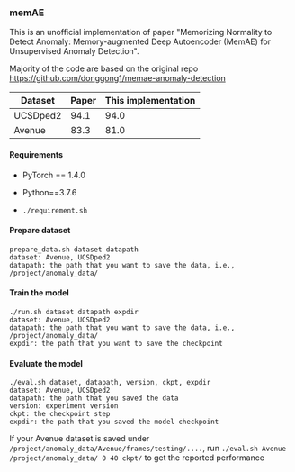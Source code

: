 ### memAE

This is an unofficial implementation of paper "Memorizing Normality to Detect Anomaly: Memory-augmented Deep Autoencoder (MemAE) for Unsupervised Anomaly Detection". 

Majority of the code are based on the original repo https://github.com/donggong1/memae-anomaly-detection

| Dataset  | Paper | This implementation |
| -------- | ----- | ------------------- |
| UCSDped2 | 94.1  | 94.0                |
| Avenue   | 83.3  | 81.0                |

#### Requirements

- PyTorch == 1.4.0

- Python==3.7.6

- `./requirement.sh`

#### Prepare dataset

```pyth
prepare_data.sh dataset datapath
dataset: Avenue, UCSDped2
datapath: the path that you want to save the data, i.e., /project/anomaly_data/
```

#### Train the model

```pyth
./run.sh dataset datapath expdir
dataset: Avenue, UCSDped2 
datapath: the path that you want to save the data, i.e., /project/anomaly_data/
expdir: the path that you want to save the checkpoint
```

#### Evaluate the model

```pyth
./eval.sh dataset, datapath, version, ckpt, expdir
dataset: Avenue, UCSDped2
datapath: the path that you saved the data
version: experiment version
ckpt: the checkpoint step
expdir: the path that you saved the model checkpoint
```
If your Avenue dataset is saved under `/project/anomaly_data/Avenue/frames/testing/....`, run
`./eval.sh Avenue /project/anomaly_data/ 0 40 ckpt/` to get the reported performance






